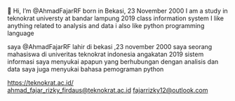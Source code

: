 👋 Hi, I’m @AhmadFajarRF
born in Bekasi, 23 November 2000
I am a study in teknokrat universty at bandar lampung
2019 class information system
I like anything related to analysis and data
i also like python programming language

saya @AhmadFajarRF
lahir di bekasi ,23 november 2000
saya seorang mahasiswa di univeritas teknokrat indonesia
angakatan 2019 sistem informasi
saya menyukai apapun yang berhubungan dengan analisis dan data
saya juga menyukai bahasa pemograman python


https://teknokrat.ac.id/ <br/>
ahmad_fajar_rizky_firdaus@teknokrat.ac.id
fajarrizky12@outlook.com
<!---
AhmadFajarRF/AhmadFajarRF is a ✨ special ✨ repository because its `README.md` (this file) appears on your GitHub profile.
You can click the Preview link to take a look at your changes.
--->

